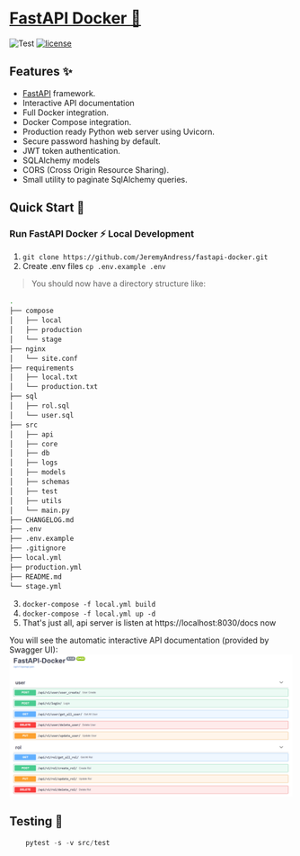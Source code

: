 # [FastAPI Docker :rocket:](https://github.com/JeremyAndress/fastapi-docker)

![Test](https://github.com/JeremyAndress/fastapi-docker/workflows/Test/badge.svg?branch=master) [![license](https://img.shields.io/github/license/peaceiris/actions-gh-pages.svg)](LICENSE) 

## Features :sparkles:
- [FastAPI](https://fastapi.tiangolo.com/) framework.
- Interactive API documentation
- Full Docker integration.
- Docker Compose integration.
- Production ready Python web server using Uvicorn.
- Secure password hashing by default.
- JWT token authentication.
- SQLAlchemy models
- CORS (Cross Origin Resource Sharing).
- Small utility to paginate SqlAlchemy queries.

## Quick Start :seedling:

### Run FastAPI Docker :zap:  Local Development

1. `git clone https://github.com/JeremyAndress/fastapi-docker.git`
2. Create .env files `cp .env.example .env`

> You should now have a directory structure like:

``` sh
.
├── compose
│   ├── local
│   ├── production
│   └── stage
├── nginx
│   └── site.conf
├── requirements
│   ├── local.txt
│   └── production.txt
├── sql
│   ├── rol.sql
│   └── user.sql
├── src
│   ├── api
│   ├── core
│   ├── db
│   ├── logs
│   ├── models
│   ├── schemas
│   ├── test
│   ├── utils
│   └── main.py
├── CHANGELOG.md
├── .env
├── .env.example
├── .gitignore
├── local.yml
├── production.yml
├── README.md
└── stage.yml
```
3. `docker-compose -f local.yml build`
4. `docker-compose -f local.yml up -d`
5. That's just all, api server is listen at https://localhost:8030/docs now

You will see the automatic interactive API documentation (provided by Swagger UI):
![Swagger UI](screenshots/ui.png)

## Testing  :rotating_light:

```python
    pytest -s -v src/test
```